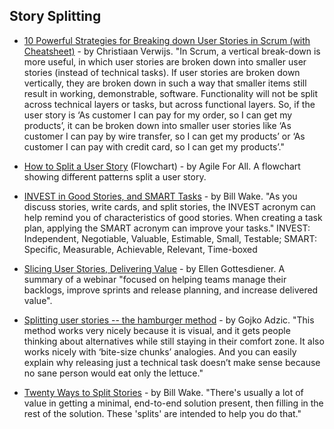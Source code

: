 ## Story Splitting

- [10 Powerful Strategies for Breaking down User Stories in Scrum (with Cheatsheet)](https://medium.com/@chrisverwijs/10-powerful-strategies-for-breaking-down-user-stories-in-scrum-with-cheatsheet-2cd9aae7d0eb) - by Christiaan Verwijs. "In Scrum, a vertical break-down is more useful, in which user stories are broken down into smaller user stories (instead of technical tasks). If user stories are broken down vertically, they are broken down in such a way that smaller items still result in working, demonstrable, software. Functionality will not be split across technical layers or tasks, but across functional layers. So, if the user story is ‘As customer I can pay for my order, so I can get my products’, it can be broken down into smaller user stories like ‘As customer I can pay by wire transfer, so I can get my products’ or ‘As customer I can pay with credit card, so I can get my products’."

- [How to Split a User Story](http://agileforall.com/wp-content/uploads/2012/01/Story-Splitting-Flowchart.pdf) (Flowchart) - by Agile For All. A flowchart showing different patterns split a user story.

- [INVEST in Good Stories, and SMART Tasks](http://xp123.com/articles/invest-in-good-stories-and-smart-tasks/) - by Bill Wake. "As you discuss stories, write cards, and split stories, the INVEST acronym can help remind you of characteristics of good stories. When creating a task plan, applying the SMART acronym can improve your tasks." INVEST: Independent, Negotiable, Valuable, Estimable, Small, Testable; SMART: Specific, Measurable, Achievable, Relevant, Time-boxed

- [Slicing User Stories, Delivering Value](https://www.linkedin.com/pulse/slicing-user-stories-delivering-value-ellen-gottesdiener) - by Ellen Gottesdiener. A summary of a webinar "focused on helping teams manage their backlogs, improve sprints and release planning, and increase delivered value".

- [Splitting user stories -- the hamburger method](https://gojko.net/2012/01/23/splitting-user-stories-the-hamburger-method/) - by Gojko Adzic. "This method works very nicely because it is visual, and it gets people thinking about alternatives while still staying in their comfort zone. It also works nicely with ‘bite-size chunks’ analogies. And you can easily explain why releasing just a technical task doesn’t make sense because no sane person would eat only the lettuce."

- [Twenty Ways to Split Stories](http://xp123.com/articles/twenty-ways-to-split-stories/) - by Bill Wake. "There's usually a lot of value in getting a minimal, end-to-end solution present, then filling in the rest of the solution. These 'splits' are intended to help you do that."
